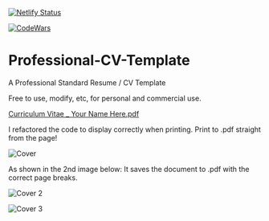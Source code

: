 [![Netlify Status](https://api.netlify.com/api/v1/badges/5f4645a6-6b9e-4ef3-bba8-8057f1a47902/deploy-status)](https://app.netlify.com/sites/procvmaker/deploys)

[![CodeWars](https://www.codewars.com/users/SeanDylan1982/badges/small)](https://www.codewars.com/users/SeanDylan1982/badges/small)

# Professional-CV-Template
A Professional Standard Resume / CV Template

Free to use, modify, etc, for personal and commercial use.

[Curriculum Vitae _ Your Name Here.pdf](https://github.com/SeanDylan1982/Professional-CV-Template/files/9586358/Curriculum.Vitae._.Your.Name.Here.pdf)

I refactored the code to display correctly when printing.
Print to .pdf straight from the page!

![Cover](https://user-images.githubusercontent.com/74496368/190709822-b1097443-d390-44df-b651-fbd065c43864.png)

As shown in the 2nd image below: It saves the document to .pdf with the correct page breaks.

![Cover 2](https://user-images.githubusercontent.com/74496368/190709840-b755ba6a-d7e0-47f8-a7e5-588aa0afb8c9.png)

![Cover 3](https://user-images.githubusercontent.com/74496368/190709846-62227580-1959-4acc-8f27-374073b9c571.png)
